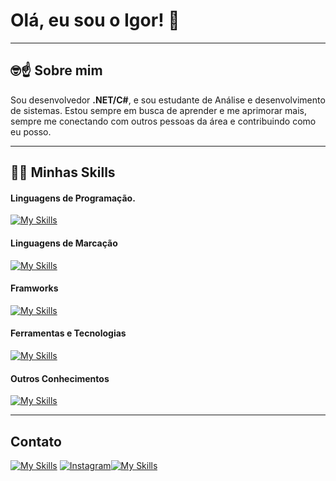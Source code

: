 #                               Olá, eu sou o Igor! 👋

*****

## 🤓☝️ Sobre mim 

Sou desenvolvedor **.NET/C#**, e sou estudante de Análise e desenvolvimento de sistemas.
Estou sempre em busca de aprender e me aprimorar mais, sempre me conectando com outros pessoas da área e contribuindo como eu posso.

****
## 👩‍💻 Minhas Skills

#### Linguagens de Programação.

[![My Skills](https://skillicons.dev/icons?i=cs)](https://skillicons.dev)
#### Linguagens de Marcação

[![My Skills](https://skillicons.dev/icons?i=html,css)](https://skillicons.dev)
#### Framworks

[![My Skills](https://skillicons.dev/icons?i=dotnet)](https://skillicons.dev)
#### Ferramentas e Tecnologias

[![My Skills](https://skillicons.dev/icons?i=git,github,ubuntu,visualstudio,vscode,idea)](https://skillicons.dev)
#### Outros Conhecimentos

[![My Skills](https://skillicons.dev/icons?i=js,html,css,mysql,mongo,nodejs,py)](https://skillicons.dev)

****
## Contato

[![My Skills](https://skillicons.dev/icons?i=gmail)](igormateus7755@gmail.com) [![Instagram](https://skillicons.dev/icons?i=instagram)](https://www.instagram.com/igor_lima_de_jesus/)[![My Skills](https://skillicons.dev/icons?i=linkedin)](https://www.linkedin.com/in/igor-mateus-lima-de-jesus/)


